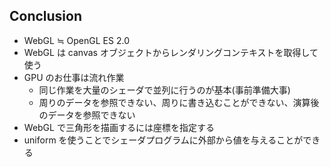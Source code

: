 ##  Conclusion

* WebGL ≒ OpenGL ES 2.0
* WebGL は canvas オブジェクトからレンダリングコンテキストを取得して使う
* GPU のお仕事は流れ作業
    * 同じ作業を大量のシェーダで並列に行うのが基本(事前準備大事)
    * 周りのデータを参照できない、周りに書き込むことができない、演算後のデータを参照できない
* WebGL で三角形を描画するには座標を指定する
* uniform を使うことでシェーダプログラムに外部から値を与えることができる
